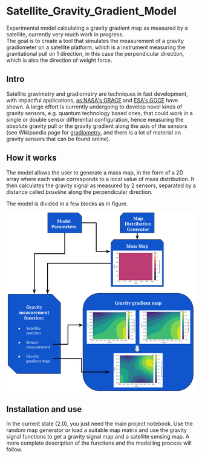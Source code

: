 # Satellite_Gravity_Gradient_Model
Experimental model calculating a gravity gradient map as measured by a satellite, currently very much work in progress.  
The goal is to create a tool that simulates the measurement of a gravity gradiometer on a satellite platform, which is a instrument measuring the gravitational pull on 1 direction, in this case the perpendicular direction, which is also the direction of weight force.

## Intro
Satellite gravimetry and gradiometry are techniques in fast development, with impactful applications, [as NASA's GRACE](https://www.nasa.gov/mission_pages/Grace/index.html) and [ESA's GOCE](https://www.esa.int/Applications/Observing_the_Earth/GOCE) have shown. A large effort is currently undergoing to develop novel kinds of gravity sensors, e.g. quantum technology based ones, that could work in a single or double sensor differential configuration, hence measuring the absolute gravity pull or the gravity gradient along the axis of the sensors (see Wikipaedia page for [gradiometry](https://en.wikipedia.org/wiki/Gravity_gradiometry), and there is a lot of material on gravity sensors that can be found online).


## How it works
The model allows the user to generate a mass map, in the form of a 2D array where each value corresponds to a local value of mass distribution. 
It then calculates the gravity signal as measured by 2 sensors, separated by a distance called _baseline_ along the perpendicular direction.

The model is divided in a few blocks as in figure. 

![Project diagram][diagram]

## Installation and use
In the current state (2.0), you just need the main project notebook. Use the random map generator or load a suitable map matrix and use the gravity signal functions to get a gravity signal map and a satellite sensing map. A more complete description of the functions and the modelling process will follow.



[diagram]: https://github.com/RaffaToSpace/Satellite_Gravity_Gradient_Model/blob/master/images/project_diagram.png "Project diagram"
